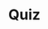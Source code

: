 ---
title: "Quiz"
passing_percentage: 70
layout: "test"
type: "test"
questions:
  - id: "q1"
    text: "What is the primary purpose of the BookInfo application in Istio demonstrations?"
    type: "single-answer"
    marks: 2
    options:
      - id: "a"
        text: "To showcase a real production e-commerce platform"
      - id: "b"
        text: "To demonstrate service mesh capabilities with polyglot microservices"
        is_correct: true
      - id: "c"
        text: "To provide a database management system"
      - id: "d"
        text: "To test service mesh performance benchmarks"
  - id: "q2"
    text: "Which of the following are requirements for automatic sidecar injection? (Select all that apply)"
    type: "multiple-answers"
    marks: 2
    options:
      - id: "a"
        text: "Kubernetes API server supporting admissionregistration APIs"
        is_correct: true
      - id: "b"
        text: "Namespace labeled with istio-injection=enabled"
        is_correct: true
      - id: "c"
        text: "Manual proxy container configuration"
  - id: "q3"
    text: "Which tool manages Kubernetes namespace labeling?" 
    type: "short_answer" 
    marks: 2
    correct_answer: "kubectl" 
---